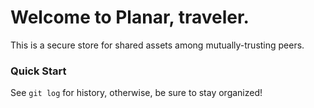 # Welcome to Planar, traveler.
This is a secure store for shared assets among mutually-trusting peers.

### Quick Start
See `git log` for history, otherwise, be sure to stay organized!
